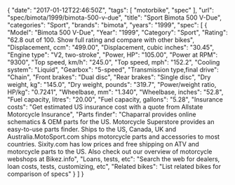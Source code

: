 {
    "date": "2017-01-12T22:46:50Z",
    "tags": [
        "motorbike",
        "spec"
    ],
    "url": "spec\/bimota\/1999\/bimota-500-v-due",
    "title": "Sport Bimota 500 V-Due",
    "categories": "Sport",
    "brands": "bimota",
    "years": "1999",
    "spec": [
        {
            "Model": "Bimota 500 V-Due",
            "Year": "1999",
            "Category": "Sport",
            "Rating": "62.8 out of 100. Show full rating and compare with other bikes",
            "Displacement, ccm": "499.00",
            "Displacement, cubic inches": "30.45",
            "Engine type": "V2, two-stroke",
            "Power, HP": "105.00",
            "Power at RPM": "9300",
            "Top speed, km\/h": "245.0",
            "Top speed, mph": "152.2",
            "Cooling system": "Liquid",
            "Gearbox": "5-speed",
            "Transmission type,final drive": "Chain",
            "Front brakes": "Dual disc",
            "Rear brakes": "Single disc",
            "Dry weight, kg": "145.0",
            "Dry weight, pounds": "319.7",
            "Power\/weight ratio, HP\/kg": "0.7241",
            "Wheelbase, mm": "1.340",
            "Wheelbase, inches": "52.8",
            "Fuel capacity, litres": "20.00",
            "Fuel capacity, gallons": "5.28",
            "Insurance costs": "Get estimated US insurance cost with a quote from Allstate Motorcycle Insurance",
            "Parts finder": "Chaparral provides online schematics & OEM parts for the US.   Motorcycle Superstore provides an easy-to-use parts finder. Ships to the US, Canada, UK and Australia.MotoSport.com ships motorcycle parts and accessories to most countries.    Sixity.com has low prices and free shipping on ATV and motorcycle parts to the US. Also check out our overview of motorcycle webshops at Bikez.info",
            "Loans, tests, etc": "Search the web for dealers, loan costs, tests, customizing, etc",
            "Related bikes": "List related bikes for comparison of specs"
        }
    ]
}